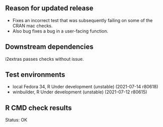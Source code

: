 ## Reason for updated release
* Fixes an incorrect test that was subsequently failing on some of the CRAN mac checks.
* Also bug fixes a bug in a user-facing function.

## Downstream dependencies
i2extras passes checks without issue.

## Test environments
* local Fedora 34, R Under development (unstable) (2021-07-14 r80618)
* winbuilder, R Under development (unstable) (2021-07-12 r80615)

## R CMD check results
Status: OK


